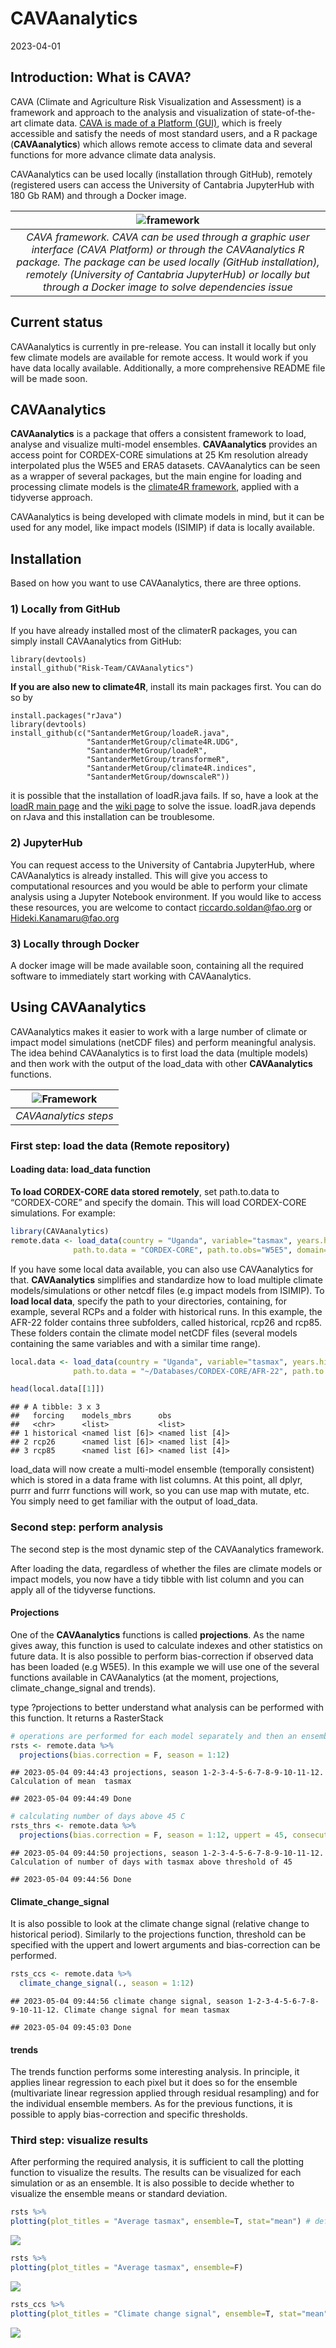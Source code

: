 CAVAanalytics
================
2023-04-01

## Introduction: What is CAVA?

CAVA (Climate and Agriculture Risk Visualization and Assessment) is a
framework and approach to the analysis and visualization of
state-of-the-art climate data. [CAVA is made of a Platform
(GUI)](https://fao-cava.predictia.es/auth), which is freely accessible
and satisfy the needs of most standard users, and a R package
(**CAVAanalytics**) which allows remote access to climate data and
several functions for more advance climate data analysis.

CAVAanalytics can be used locally (installation through GitHub),
remotely (registered users can access the University of Cantabria
JupyterHub with 180 Gb RAM) and through a Docker image.

|                                                                                        ![framework](https://user-images.githubusercontent.com/40058235/234544688-af8c5a1d-588e-4145-813f-feb0ea2db916.png)                                                                                         |
|:--------------------------------------------------------------------------------------------------------------------------------------------------------------------------------------------------------------------------------------------------------------------------------------------------:|
| *CAVA framework. CAVA can be used through a graphic user interface (CAVA Platform) or through the CAVAanalytics R package. The package can be used locally (GitHub installation), remotely (University of Cantabria JupyterHub) or locally but through a Docker image to solve dependencies issue* |

## Current status

CAVAanalytics is currently in pre-release. You can install it locally
but only few climate models are available for remote access. It would
work if you have data locally available. Additionally, a more
comprehensive README file will be made soon.

## CAVAanalytics

**CAVAanalytics** is a package that offers a consistent framework to
load, analyse and visualize multi-model ensembles. **CAVAanalytics**
provides an access point for CORDEX-CORE simulations at 25 Km resolution
already interpolated plus the W5E5 and ERA5 datasets. CAVAanalytics can
be seen as a wrapper of several packages, but the main engine for
loading and processing climate models is the [climate4R
framework](https://github.com/SantanderMetGroup/climate4R), applied with
a tidyverse approach.

CAVAanalytics is being developed with climate models in mind, but it can
be used for any model, like impact models (ISIMIP) if data is locally
available.

## Installation

Based on how you want to use CAVAanalytics, there are three options.

### 1) Locally from GitHub

If you have already installed most of the climaterR packages, you can
simply install CAVAanalytics from GitHub:

    library(devtools)
    install_github("Risk-Team/CAVAanalytics")

**If you are also new to climate4R**, install its main packages first.
You can do so by

    install.packages("rJava")
    library(devtools)
    install_github(c("SantanderMetGroup/loadeR.java",
                     "SantanderMetGroup/climate4R.UDG",
                     "SantanderMetGroup/loadeR",
                     "SantanderMetGroup/transformeR",
                     "SantanderMetGroup/climate4R.indices",
                     "SantanderMetGroup/downscaleR"))

it is possible that the installation of loadR.java fails. If so, have a
look at the [loadR main
page](https://github.com/SantanderMetGroup/loadeR) and the [wiki
page](https://github.com/SantanderMetGroup/loadeR/wiki/Installation) to
solve the issue. loadR.java depends on rJava and this installation can
be troublesome.

### 2) JupyterHub

You can request access to the University of Cantabria JupyterHub, where
CAVAanalytics is already installed. This will give you access to
computational resources and you would be able to perform your climate
analysis using a Jupyter Notebook environment. If you would like to
access these resources, you are welcome to contact
<riccardo.soldan@fao.org> or <Hideki.Kanamaru@fao.org>

### 3) Locally through Docker

A docker image will be made available soon, containing all the required
software to immediately start working with CAVAanalytics.

## Using CAVAanalytics

CAVAanalytics makes it easier to work with a large number of climate or
impact model simulations (netCDF files) and perform meaningful analysis.
The idea behind CAVAanalytics is to first load the data (multiple
models) and then work with the output of the load_data with other
**CAVAanalytics** functions.

| ![Framework](https://user-images.githubusercontent.com/40058235/199256415-ed32c42b-e2f8-48e0-b4fe-558de6612038.png) |
|:-------------------------------------------------------------------------------------------------------------------:|
|                                                *CAVAanalytics steps*                                                |

### First step: load the data (**Remote repository**)

#### Loading data: load_data function

**To load CORDEX-CORE data stored remotely**, set path.to.data to
“CORDEX-CORE” and specify the domain. This will load CORDEX-CORE
simulations. For example:

``` r
library(CAVAanalytics)
remote.data <- load_data(country = "Uganda", variable="tasmax", years.hist=1995:2000, years.proj=2030:2056,
              path.to.data = "CORDEX-CORE", path.to.obs="W5E5", domain="AFR-22")
```

If you have some local data available, you can also use CAVAanalytics
for that. **CAVAanalytics** simplifies and standardize how to load
multiple climate models/simulations or other netcdf files (e.g impact
models from ISIMIP). To **load local data**, specify the path to your
directories, containing, for example, several RCPs and a folder with
historical runs. In this example, the AFR-22 folder contains three
subfolders, called historical, rcp26 and rcp85. These folders contain
the climate model netCDF files (several models containing the same
variables and with a similar time range).

``` r
local.data <- load_data(country = "Uganda", variable="tasmax", years.hist=1980:2000, years.proj=2050:2080,
              path.to.data = "~/Databases/CORDEX-CORE/AFR-22", path.to.obs="~/Databases/W5E5")
```

``` r
head(local.data[[1]])
```

    ## # A tibble: 3 x 3
    ##   forcing    models_mbrs      obs             
    ##   <chr>      <list>           <list>          
    ## 1 historical <named list [6]> <named list [4]>
    ## 2 rcp26      <named list [6]> <named list [4]>
    ## 3 rcp85      <named list [6]> <named list [4]>

load_data will now create a multi-model ensemble (temporally consistent)
which is stored in a data frame with list columns. At this point, all
dplyr, purrr and furrr functions will work, so you can use map with
mutate, etc. You simply need to get familiar with the output of
load_data.

### Second step: perform analysis

The second step is the most dynamic step of the CAVAanalytics framework.

After loading the data, regardless of whether the files are climate
models or impact models, you now have a tidy tibble with list column and
you can apply all of the tidyverse functions.

#### Projections

One of the **CAVAanalytics** functions is called **projections**. As the
name gives away, this function is used to calculate indexes and other
statistics on future data. It is also possible to perform
bias-correction if observed data has been loaded (e.g W5E5). In this
example we will use one of the several functions available in
CAVAanalytics (at the moment, projections, climate_change_signal and
trends).

type ?projections to better understand what analysis can be performed
with this function. It returns a RasterStack

``` r
# operations are performed for each model separately and then an ensemble mean is made. It is possible to specify thresholds with the uppert and lowert arguments
rsts <- remote.data %>%  
  projections(bias.correction = F, season = 1:12)
```

    ## 2023-05-04 09:44:43 projections, season 1-2-3-4-5-6-7-8-9-10-11-12. Calculation of mean  tasmax

    ## 2023-05-04 09:44:49 Done

``` r
# calculating number of days above 45 C
rsts_thrs <- remote.data %>% 
  projections(bias.correction = F, season = 1:12, uppert = 45, consecutive = F)
```

    ## 2023-05-04 09:44:50 projections, season 1-2-3-4-5-6-7-8-9-10-11-12. Calculation of number of days with tasmax above threshold of 45

    ## 2023-05-04 09:44:56 Done

#### Climate_change_signal

It is also possible to look at the climate change signal (relative
change to historical period). Similarly to the projections function,
threshold can be specified with the uppert and lowert arguments and
bias-correction can be performed.

``` r
rsts_ccs <- remote.data %>%  
  climate_change_signal(., season = 1:12)
```

    ## 2023-05-04 09:44:56 climate change signal, season 1-2-3-4-5-6-7-8-9-10-11-12. Climate change signal for mean tasmax

    ## 2023-05-04 09:45:03 Done

#### trends

The trends function performs some interesting analysis. In principle, it
applies linear regression to each pixel but it does so for the ensemble
(multivariate linear regression applied through residual resampling) and
for the individual ensemble members. As for the previous functions, it
is possible to apply bias-correction and specific thresholds.

### Third step: visualize results

After performing the required analysis, it is sufficient to call the
plotting function to visualize the results. The results can be
visualized for each simulation or as an ensemble. It is also possible to
decide whether to visualize the ensemble means or standard deviation.

``` r
rsts %>%
plotting(plot_titles = "Average tasmax", ensemble=T, stat="mean") # default is mean but it can also take SD
```

![](README_files/figure-gfm/unnamed-chunk-6-1.png)<!-- -->

``` r
rsts %>%
plotting(plot_titles = "Average tasmax", ensemble=F)
```

![](README_files/figure-gfm/unnamed-chunk-6-2.png)<!-- -->

``` r
rsts_ccs %>%
plotting(plot_titles = "Climate change signal", ensemble=T, stat="mean", palette = c("yellow", "orange", "red", "brown")) # default is mean but it can also take SD
```

![](README_files/figure-gfm/unnamed-chunk-6-3.png)<!-- -->
